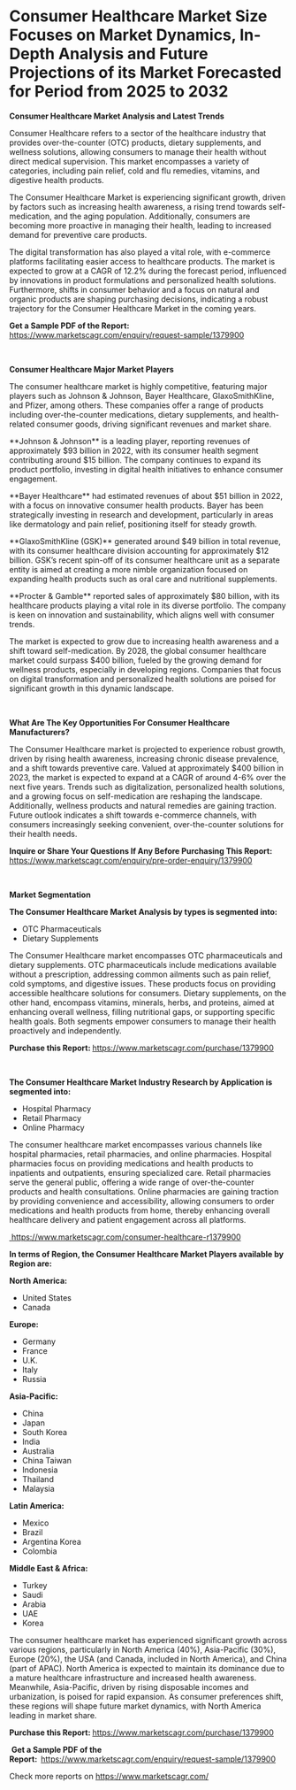 <p><h1>Consumer Healthcare Market Size Focuses on Market Dynamics, In-Depth Analysis and Future Projections of its Market Forecasted for Period from 2025 to 2032</h1></p><p><strong>Consumer Healthcare Market Analysis and Latest Trends</strong></p>
<p><p>Consumer Healthcare refers to a sector of the healthcare industry that provides over-the-counter (OTC) products, dietary supplements, and wellness solutions, allowing consumers to manage their health without direct medical supervision. This market encompasses a variety of categories, including pain relief, cold and flu remedies, vitamins, and digestive health products. </p><p>The Consumer Healthcare Market is experiencing significant growth, driven by factors such as increasing health awareness, a rising trend towards self-medication, and the aging population. Additionally, consumers are becoming more proactive in managing their health, leading to increased demand for preventive care products. </p><p>The digital transformation has also played a vital role, with e-commerce platforms facilitating easier access to healthcare products. The market is expected to grow at a CAGR of 12.2% during the forecast period, influenced by innovations in product formulations and personalized health solutions. Furthermore, shifts in consumer behavior and a focus on natural and organic products are shaping purchasing decisions, indicating a robust trajectory for the Consumer Healthcare Market in the coming years.</p></p>
<p><strong>Get a Sample PDF of the Report:&nbsp;</strong> <a href="https://www.marketscagr.com/enquiry/request-sample/1379900?utm_campaign=2461&utm_medium=2&utm_source=Github&utm_content=ia&utm_term=03032025&utm_id=consumer-healthcare">https://www.marketscagr.com/enquiry/request-sample/1379900</a></p>
<p>&nbsp;</p>
<p><strong>Consumer Healthcare Major Market Players</strong></p>
<p><p>The consumer healthcare market is highly competitive, featuring major players such as Johnson & Johnson, Bayer Healthcare, GlaxoSmithKline, and Pfizer, among others. These companies offer a range of products including over-the-counter medications, dietary supplements, and health-related consumer goods, driving significant revenues and market share.</p><p>**Johnson & Johnson** is a leading player, reporting revenues of approximately $93 billion in 2022, with its consumer health segment contributing around $15 billion. The company continues to expand its product portfolio, investing in digital health initiatives to enhance consumer engagement.</p><p>**Bayer Healthcare** had estimated revenues of about $51 billion in 2022, with a focus on innovative consumer health products. Bayer has been strategically investing in research and development, particularly in areas like dermatology and pain relief, positioning itself for steady growth.</p><p>**GlaxoSmithKline (GSK)** generated around $49 billion in total revenue, with its consumer healthcare division accounting for approximately $12 billion. GSK’s recent spin-off of its consumer healthcare unit as a separate entity is aimed at creating a more nimble organization focused on expanding health products such as oral care and nutritional supplements.</p><p>**Procter & Gamble** reported sales of approximately $80 billion, with its healthcare products playing a vital role in its diverse portfolio. The company is keen on innovation and sustainability, which aligns well with consumer trends.</p><p>The market is expected to grow due to increasing health awareness and a shift toward self-medication. By 2028, the global consumer healthcare market could surpass $400 billion, fueled by the growing demand for wellness products, especially in developing regions. Companies that focus on digital transformation and personalized health solutions are poised for significant growth in this dynamic landscape.</p></p>
<p>&nbsp;</p>
<p><strong>What Are The Key Opportunities For Consumer Healthcare Manufacturers?</strong></p>
<p><p>The Consumer Healthcare market is projected to experience robust growth, driven by rising health awareness, increasing chronic disease prevalence, and a shift towards preventive care. Valued at approximately $400 billion in 2023, the market is expected to expand at a CAGR of around 4-6% over the next five years. Trends such as digitalization, personalized health solutions, and a growing focus on self-medication are reshaping the landscape. Additionally, wellness products and natural remedies are gaining traction. Future outlook indicates a shift towards e-commerce channels, with consumers increasingly seeking convenient, over-the-counter solutions for their health needs.</p></p>
<p><strong>Inquire or Share Your Questions If Any Before Purchasing This Report:</strong> <a href="https://www.marketscagr.com/enquiry/pre-order-enquiry/1379900?utm_campaign=2461&utm_medium=2&utm_source=Github&utm_content=ia&utm_term=03032025&utm_id=consumer-healthcare">https://www.marketscagr.com/enquiry/pre-order-enquiry/1379900</a></p>
<p>&nbsp;</p>
<p><strong>Market Segmentation</strong></p>
<p><strong>The Consumer Healthcare Market Analysis by types is segmented into:</strong></p>
<p><ul><li>OTC Pharmaceuticals</li><li>Dietary Supplements</li></ul></p>
<p><p>The Consumer Healthcare market encompasses OTC pharmaceuticals and dietary supplements. OTC pharmaceuticals include medications available without a prescription, addressing common ailments such as pain relief, cold symptoms, and digestive issues. These products focus on providing accessible healthcare solutions for consumers. Dietary supplements, on the other hand, encompass vitamins, minerals, herbs, and proteins, aimed at enhancing overall wellness, filling nutritional gaps, or supporting specific health goals. Both segments empower consumers to manage their health proactively and independently.</p></p>
<p><strong>Purchase this Report:&nbsp;</strong><a href="https://www.marketscagr.com/purchase/1379900?utm_campaign=2461&utm_medium=2&utm_source=Github&utm_content=ia&utm_term=03032025&utm_id=consumer-healthcare">https://www.marketscagr.com/purchase/1379900</a></p>
<p>&nbsp;</p>
<p><strong>The Consumer Healthcare Market Industry Research by Application is segmented into:</strong></p>
<p><ul><li>Hospital Pharmacy</li><li>Retail Pharmacy</li><li>Online Pharmacy</li></ul></p>
<p><p>The consumer healthcare market encompasses various channels like hospital pharmacies, retail pharmacies, and online pharmacies. Hospital pharmacies focus on providing medications and health products to inpatients and outpatients, ensuring specialized care. Retail pharmacies serve the general public, offering a wide range of over-the-counter products and health consultations. Online pharmacies are gaining traction by providing convenience and accessibility, allowing consumers to order medications and health products from home, thereby enhancing overall healthcare delivery and patient engagement across all platforms.</p></p>
<p><a href="https://www.marketscagr.com/consumer-healthcare-r1379900?utm_campaign=2461&utm_medium=2&utm_source=Github&utm_content=ia&utm_term=03032025&utm_id=consumer-healthcare">&nbsp;https://www.marketscagr.com/consumer-healthcare-r1379900</a></p>
<p><strong>In terms of Region, the Consumer Healthcare Market Players available by Region are:</strong></p>
<p>
    <p> <strong> North America: </strong>
        <ul>
            <li>United States</li>
            <li>Canada</li>
        </ul>
        </p> 
    <p> <strong> Europe: </strong>
        <ul>
            <li>Germany</li>
            <li>France</li>
            <li>U.K.</li>
            <li>Italy</li>
            <li>Russia</li>
        </ul>
        </p> 
    <p> <strong> Asia-Pacific: </strong>
        <ul>
            <li>China</li>
            <li>Japan</li>
            <li>South Korea</li>
            <li>India</li>
            <li>Australia</li>
            <li>China Taiwan</li>
            <li>Indonesia</li>
            <li>Thailand</li>
            <li>Malaysia</li>
        </ul>
        </p> 
    <p> <strong> Latin America: </strong>
        <ul>
            <li>Mexico</li>
            <li>Brazil</li>
            <li>Argentina Korea</li>
            <li>Colombia</li>
        </ul>
        </p> 
    <p> <strong> Middle East & Africa: </strong>
        <ul>
            <li>Turkey</li>
            <li>Saudi</li>
            <li>Arabia</li>
            <li>UAE</li>
            <li>Korea</li>
        </ul>
    </p>
    </p>
<p><p>The consumer healthcare market has experienced significant growth across various regions, particularly in North America (40%), Asia-Pacific (30%), Europe (20%), the USA (and Canada, included in North America), and China (part of APAC). North America is expected to maintain its dominance due to a mature healthcare infrastructure and increased health awareness. Meanwhile, Asia-Pacific, driven by rising disposable incomes and urbanization, is poised for rapid expansion. As consumer preferences shift, these regions will shape future market dynamics, with North America leading in market share.</p></p>
<p><strong>Purchase this Report: </strong><a href="https://www.marketscagr.com/purchase/1379900?utm_campaign=2461&utm_medium=2&utm_source=Github&utm_content=ia&utm_term=03032025&utm_id=consumer-healthcare">https://www.marketscagr.com/purchase/1379900</a></p>
<p>&nbsp;<strong>Get a Sample PDF of the Report:&nbsp;&nbsp;</strong><a href="https://www.marketscagr.com/enquiry/request-sample/1379900?utm_campaign=2461&utm_medium=2&utm_source=Github&utm_content=ia&utm_term=03032025&utm_id=consumer-healthcare">https://www.marketscagr.com/enquiry/request-sample/1379900</a></p>
<p><strong></strong></p>
<p>Check more reports on <a href="https://www.marketscagr.com/?utm_campaign=2461&utm_medium=2&utm_source=Github&utm_content=ia&utm_term=03032025&utm_id=consumer-healthcare">https://www.marketscagr.com/</a></p>